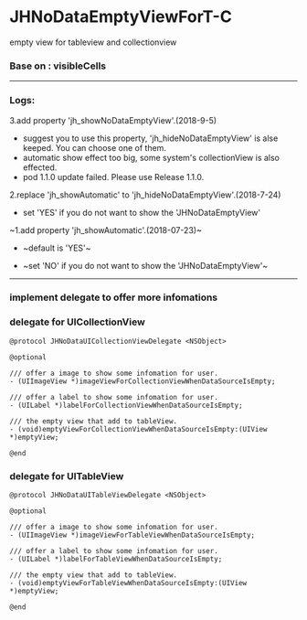 # JHNoDataEmptyViewForT-C
empty view for tableview and collectionview

### Base on : visibleCells

---

### Logs:

3.add property 'jh_showNoDataEmptyView'.(2018-9-5)
- suggest you to use this property, 'jh_hideNoDataEmptyView' is alse keeped. You can choose one of them.
- automatic show effect too big, some system's collectionView is also effected.
- pod 1.1.0 update failed. Please use Release 1.1.0.

2.replace 'jh_showAutomatic' to 'jh_hideNoDataEmptyView'.(2018-7-24)
- set 'YES' if you do not want to show the 'JHNoDataEmptyView'

~1.add property 'jh_showAutomatic'.(2018-07-23)~

- ~default is 'YES'~

- ~set 'NO' if you do not want to show the 'JHNoDataEmptyView'~

---

### implement delegate to offer more infomations
### delegate for UICollectionView
```
@protocol JHNoDataUICollectionViewDelegate <NSObject>

@optional

/// offer a image to show some infomation for user.
- (UIImageView *)imageViewForCollectionViewWhenDataSourceIsEmpty;

/// offer a label to show some infomation for user.
- (UILabel *)labelForCollectionViewWhenDataSourceIsEmpty;

/// the empty view that add to tableView.
- (void)emptyViewForCollectionViewWhenDataSourceIsEmpty:(UIView *)emptyView;

@end

```

### delegate for UITableView
```
@protocol JHNoDataUITableViewDelegate <NSObject>

@optional

/// offer a image to show some infomation for user.
- (UIImageView *)imageViewForTableViewWhenDataSourceIsEmpty;

/// offer a label to show some infomation for user.
- (UILabel *)labelForTableViewWhenDataSourceIsEmpty;

/// the empty view that add to tableView.
- (void)emptyViewForTableViewWhenDataSourceIsEmpty:(UIView *)emptyView;

@end

```

